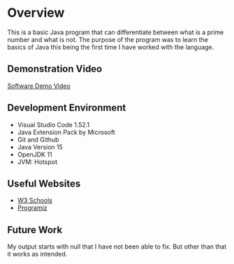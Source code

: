 # Overview
This is a basic Java program that can differentiate between what is a prime number and what is not.
The purpose of the program was to learn the basics of Java this being the first time I have worked with the language.

## Demonstration Video
[Software Demo Video](https://youtu.be/ARnpoFQTSzg)

## Development Environment
* Visual Studio Code 1.52.1
* Java Extension Pack by Microsoft
* Git and Github
* Java Version 15
* OpenJDK 11
* JVM: Hotspot

## Useful Websites
* [W3 Schools](https://www.w3schools.com/java/default.asp)
* [Programiz](https://www.programiz.com/java-programming)

## Future Work
My output starts with null that I have not been able to fix. But other than that it works as intended. 
